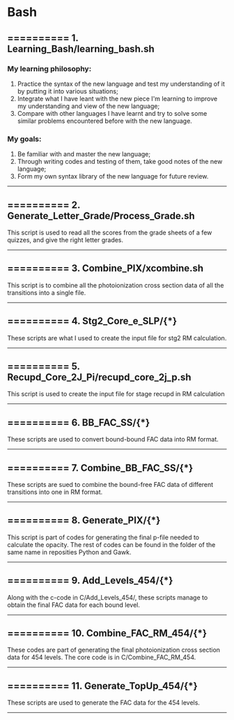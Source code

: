 # Bash
## ========== 1. Learning_Bash/learning_bash.sh

### My learning philosophy: 
1. Practice the syntax of the new language and test my understanding of it by putting it into various situations; 
2. Integrate what I have leant with the new piece I'm learning to improve my understanding and view of the new language; 
3. Compare with other languages I have learnt and try to solve some similar problems encountered before with the new language.

### My goals: 
1. Be familiar with and  master the new language; 
2. Through writing codes and testing of them, take good notes of the new language; 
3. Form my own syntax library of the new language for future review.

*** 

## ========== 2. Generate_Letter_Grade/Process_Grade.sh
This script is used to read all the scores from the grade sheets of a few quizzes, and give the right letter grades.
***

## ========== 3. Combine_PIX/xcombine.sh
This script is to combine all the photoionization cross section data of all the transitions into a single file.

***

## ========== 4. Stg2_Core_e_SLP/{\*}
These scripts are what I used to create the input file for stg2 RM calculation.

***

## ========== 5. Recupd_Core_2J_Pi/recupd_core_2j_p.sh
This script is used to create the input file for stage recupd in RM calculation

***
## ========== 6. BB_FAC_SS/{\*}
These scripts are used to convert bound-bound FAC data into RM format.

***
## ========== 7. Combine_BB_FAC_SS/{\*}
These scripts are sued to combine the bound-free FAC data of different transitions into one in RM format.

***

## ========== 8. Generate_PIX/{\*}
This script is part of codes for generating the final p-file needed to calculate the opacity. The rest of codes can be found in the folder
of the same name in reposities Python and Gawk.

***
## ========== 9. Add_Levels_454/{\*}
Along with the c-code in C/Add_Levels_454/, these scripts manage to obtain the final FAC data for each bound level.

***

## ========== 10. Combine_FAC_RM_454/{\*}
These codes are part of generating the final photoionization cross section data for 454 levels. The core code is in C/Combine_FAC_RM_454.

***

## ========== 11. Generate_TopUp_454/{\*}
These scripts are used to generate the FAC data for the 454 levels.

***


